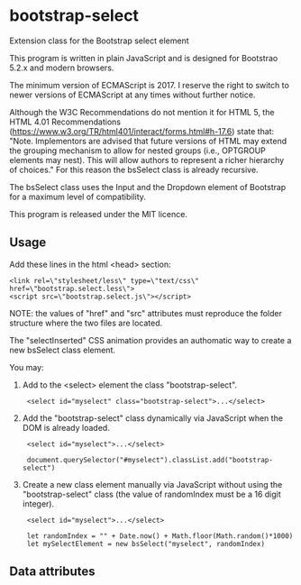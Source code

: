 # bootstrap-select
Extension class for the Bootstrap select element

This program is written in plain JavaScript and is designed for Bootstrao 5.2.x and modern browsers.

The minimum version of ECMAScript is 2017. I reserve the right to switch to newer versions of ECMAScript at any times without further notice.

Although the W3C Recommendations do not mention it for HTML 5, the HTML 4.01 Recommendations (https://www.w3.org/TR/html401/interact/forms.html#h-17.6) state that: "Note. Implementors are advised that future versions of HTML may extend the grouping mechanism to allow for nested groups (i.e., OPTGROUP elements may nest). This will allow authors to represent a richer hierarchy of choices."
For this reason the bsSelect class is already recursive.

The bsSelect class uses the Input and the Dropdown element of Bootstrap for a maximum level of compatibility.

This program is released under the MIT licence.

## Usage

Add these lines in the html &lt;head&gt; section:

    <link rel=\"stylesheet/less\" type=\"text/css\" href=\"bootstrap.select.less\">
    <script src=\"bootstrap.select.js\"></script>

NOTE: the values of "href" and "src" attributes must reproduce the folder structure where the two files are located.

The "selectInserted" CSS animation provides an authomatic way to create a new bsSelect class element.

You may:

1. Add to the &lt;select&gt; element the class "bootstrap-select".

        <select id="myselect" class="bootstrap-select">...</select>

2. Add the "bootstrap-select" class dynamically via JavaScript when the DOM is already loaded.

        <select id="myselect">...</select>
    
        document.querySelector("#myselect").classList.add("bootstrap-select")

3. Create a new class element manually via JavaScript without using the "bootstrap-select" class (the value of randomIndex must be a 16 digit integer).

        <select id="myselect">...</select>

	    let randomIndex = "" + Date.now() + Math.floor(Math.random()*1000)
	    let mySelectElement = new bsSelect("myselect", randomIndex)

## Data attributes
